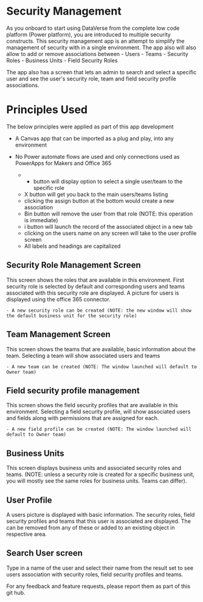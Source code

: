 # Security Management
As you onboard to start using DataVerse from the complete low code platform (Power platform), you are introduced to multiple security constructs. This security management app is an attempt to simplify the management of security with in a single environment. The app also will also allow to add or remove associations between 
    - Users 
    - Teams 
    - Security Roles
    - Business Units
    - Field Security Roles

The app also has a screen that lets an admin to search and select a specific user and see the user's security role, team and field security profile associations. 

# Principles Used
The below principles were applied as part of this app development
- A Canvas app that can be imported as a plug and play, into any environment
- No Power automate flows are used and only connections used as PowerApps for Makers and Office 365

    - + button will display option to select a single user/team to the specific role 
    - X button will get you back to the main users/teams listing 
    - clicking the assign button at the bottom would create a new association 
    - Bin button will remove the user from that role (NOTE: this operation is immediate)
    - i button will launch the record of the associated object in a new tab
    - clicking on the users name on any screen will take to the user profile screen
    - All labels and headings are capitalized 

## Security Role Management Screen
This screen shows the roles that are available in this environment. First security role is selected by default and corresponding users and teams associated with this security role are displayed. A picture for users is displayed using the office 365 connector. 

    - A new security role can be created (NOTE: the new window will show the default business unit for the security role)
  
## Team Management Screen
This screen shows the teams that are available, basic information about the team. Selecting a team will show associated users and teams

    - A new team can be created (NOTE: The window launched will default to Owner team)

## Field security profile management
This screen shows the field security profiles that are available in this environment. Selecting a field security profile, will show associated users and fields along with permissions that are assigned for each.

    - A new field profile can be created (NOTE: The window launched will default to Owner team)

## Business Units
This screen displays business units and associated security roles and teams. (NOTE: unless a security role is created for a specific business unit, you will mostly see the same roles for business units. Teams can differ). 

## User Profile
A users picture is displayed with basic information. The security roles, field security profiles and teams that this user is associated are displayed. The can be removed from any of these or added to an existing object in respective area.

## Search User screen
Type in a name of the user and select their name from the result set to see users association with security roles, field security profiles and teams.

For any feedback and feature requests, please report them as part of this git hub. 